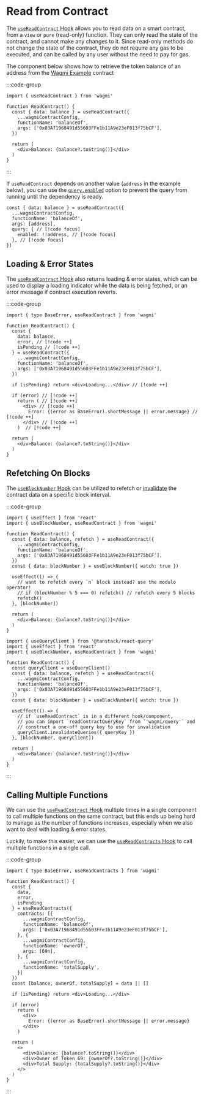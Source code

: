 # Read from Contract

The [`useReadContract` Hook](/react/api/hooks/useReadContract) allows you to read data on a smart contract, from a `view` or `pure` (read-only) function. They can only read the state of the contract, and cannot make any changes to it. Since read-only methods do not change the state of the contract, they do not require any gas to be executed, and can be called by any user without the need to pay for gas.

The component below shows how to retrieve the token balance of an address from the [Wagmi Example](https://etherscan.io/token/0xFBA3912Ca04dd458c843e2EE08967fC04f3579c2) contract

:::code-group
```tsx [read-contract.tsx]
import { useReadContract } from 'wagmi'

function ReadContract() {
  const { data: balance } = useReadContract({
    ...wagmiContractConfig,
    functionName: 'balanceOf',
    args: ['0x03A71968491d55603FFe1b11A9e23eF013f75bCF'],
  })

  return (
    <div>Balance: {balance?.toString()}</div>
  )
}
```
:::

If `useReadContract` depends on another value (`address` in the example below), you can use the [`query.enabled`](/react/api/hooks/useReadContract#enabled) option to prevent the query from running until the dependency is ready.

```tsx
const { data: balance } = useReadContract({
  ...wagmiContractConfig,
  functionName: 'balanceOf',
  args: [address],
  query: { // [!code focus]
    enabled: !!address, // [!code focus]
  }, // [!code focus]
})
```

## Loading & Error States

The [`useReadContract` Hook](/react/api/hooks/useReadContract) also returns loading & error states, which can be used to display a loading indicator while the data is being fetched, or an error message if contract execution reverts.

:::code-group

```tsx [read-contract.tsx]
import { type BaseError, useReadContract } from 'wagmi'

function ReadContract() {
  const { 
    data: balance,
    error, // [!code ++]
    isPending // [!code ++]
  } = useReadContract({
    ...wagmiContractConfig,
    functionName: 'balanceOf',
    args: ['0x03A71968491d55603FFe1b11A9e23eF013f75bCF'],
  })

  if (isPending) return <div>Loading...</div> // [!code ++]

  if (error) // [!code ++]
    return ( // [!code ++]
      <div> // [!code ++]
        Error: {(error as BaseError).shortMessage || error.message} // [!code ++]
      </div> // [!code ++]
    )  // [!code ++]

  return (
    <div>Balance: {balance?.toString()}</div>
  )
}
```

## Refetching On Blocks

The [`useBlockNumber` Hook](/react/api/hooks/useBlockNumber) can be utilized to refetch or [invalidate](https://tanstack.com/query/latest/docs/framework/react/guides/query-invalidation) the contract data on a specific block interval.

:::code-group
```tsx [read-contract.tsx (refetch)]
import { useEffect } from 'react'
import { useBlockNumber, useReadContract } from 'wagmi'

function ReadContract() {
  const { data: balance, refetch } = useReadContract({
    ...wagmiContractConfig,
    functionName: 'balanceOf',
    args: ['0x03A71968491d55603FFe1b11A9e23eF013f75bCF'],
  })
  const { data: blockNumber } = useBlockNumber({ watch: true })

  useEffect(() => {
    // want to refetch every `n` block instead? use the modulo operator!
    // if (blockNumber % 5 === 0) refetch() // refetch every 5 blocks
    refetch()
  }, [blockNumber])

  return (
    <div>Balance: {balance?.toString()}</div>
  )
}
```
```tsx [read-contract.tsx (invalidate)]
import { useQueryClient } from '@tanstack/react-query'
import { useEffect } from 'react'
import { useBlockNumber, useReadContract } from 'wagmi'

function ReadContract() {
  const queryClient = useQueryClient()
  const { data: balance, refetch } = useReadContract({
    ...wagmiContractConfig,
    functionName: 'balanceOf',
    args: ['0x03A71968491d55603FFe1b11A9e23eF013f75bCF'],
  })
  const { data: blockNumber } = useBlockNumber({ watch: true })

  useEffect(() => {
    // if `useReadContract` is in a different hook/component,
    // you can import `readContractQueryKey` from `'wagmi/query'` and
    // construct a one-off query key to use for invalidation
    queryClient.invalidateQueries({ queryKey })
  }, [blockNumber, queryClient])

  return (
    <div>Balance: {balance?.toString()}</div>
  )
}
```
:::

## Calling Multiple Functions

We can use the [`useReadContract` Hook](/react/api/hooks/useReadContract) multiple times in a single component to call multiple functions on the same contract, but this ends up being hard to manage as the number of functions increases, especially when we also want to deal with loading & error states. 

Luckily, to make this easier, we can use the [`useReadContracts` Hook](/react/api/hooks/useReadContracts) to call multiple functions in a single call.

:::code-group

```tsx [read-contract.tsx]
import { type BaseError, useReadContracts } from 'wagmi'

function ReadContract() {
  const { 
    data,
    error,
    isPending
  } = useReadContracts({ 
    contracts: [{ 
      ...wagmiContractConfig,
      functionName: 'balanceOf',
      args: ['0x03A71968491d55603FFe1b11A9e23eF013f75bCF'],
    }, { 
      ...wagmiContractConfig, 
      functionName: 'ownerOf', 
      args: [69n], 
    }, { 
      ...wagmiContractConfig, 
      functionName: 'totalSupply', 
    }] 
  }) 
  const [balance, ownerOf, totalSupply] = data || [] 

  if (isPending) return <div>Loading...</div>

  if (error)
    return (
      <div>
        Error: {(error as BaseError).shortMessage || error.message}
      </div>
    ) 

  return (
    <>
      <div>Balance: {balance?.toString()}</div>
      <div>Owner of Token 69: {ownerOf?.toString()}</div> 
      <div>Total Supply: {totalSupply?.toString()}</div> 
    </>
  )
}
```

:::
